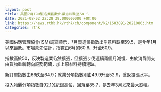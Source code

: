```yaml
---
layout: post
title: 美國7月ISM製造業指數出乎意料跌至59.5
date: 2021-08-02 22:28:39.000000000 +08:00
link: https://news.rthk.hk/rthk/ch/component/k2/1603891-20210802.htm
categories: rthk
---
```


美國供應管理協會(ISM)調查顯示，7月製造業指數出乎意料跌至59.5，是今年1月以來最低。市場原先估計，指數由6月的60.6，升至60.9。

指數高於50，反映製造業仍然擴張，但擴張步伐連續兩個月減慢，由於消費開支由貨物重新轉向服務範疇，加上原材料持續短缺。

新訂單指數由66跌至64.9；就業分項指數則由49.9升至52.9，重返擴張水平。

投入物價分項指數自92.1的紀錄高位，回落至85.7，是去年3月以來最大跌幅。
